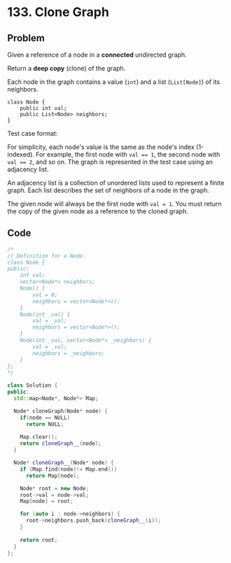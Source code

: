 # 133. Clone Graph
## Problem

Given a reference of a node in a **connected** undirected graph.

Return a **deep copy** (clone) of the graph.

Each node in the graph contains a value (`int`) and a list (`List[Node]`) of its neighbors.

```
class Node {
    public int val;
    public List<Node> neighbors;
}
```  

Test case format:

For simplicity, each node's value is the same as the node's index (1-indexed). For example, the first node with `val == 1`, the second node with `val == 2`, and so on. The graph is represented in the test case using an adjacency list.

An adjacency list is a collection of unordered lists used to represent a finite graph. Each list describes the set of neighbors of a node in the graph.

The given node will always be the first node with `val = 1`. You must return the copy of the given node as a reference to the cloned graph.

## Code

```cpp
/*
// Definition for a Node.
class Node {
public:
    int val;
    vector<Node*> neighbors;
    Node() {
        val = 0;
        neighbors = vector<Node*>();
    }
    Node(int _val) {
        val = _val;
        neighbors = vector<Node*>();
    }
    Node(int _val, vector<Node*> _neighbors) {
        val = _val;
        neighbors = _neighbors;
    }
};
*/

class Solution {
public:
  std::map<Node*, Node*> Map;

  Node* cloneGraph(Node* node) {
    if(node == NULL)
      return NULL;
      
    Map.clear();
    return cloneGraph__(node);
  }

  Node* cloneGraph__(Node* node) {
    if (Map.find(node)!= Map.end())
      return Map[node];

    Node* root = new Node;
    root->val = node->val;
    Map[node] = root;

    for (auto i : node->neighbors) {
      root->neighbors.push_back(cloneGraph__(i));
    }
    
    return root; 
  }
};
```